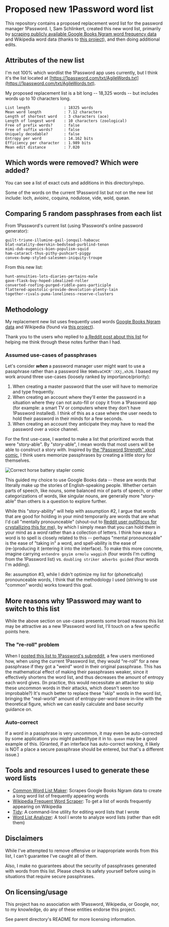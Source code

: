 # Proposed new 1Password word list

This repository contains a proposed replacement word list for the password manager 1Password. I, Sam Schlinkert, created this new word list, primarily by [scraping publicly available Google Books Ngram word frequency data](https://github.com/sts10/common_word_list_maker) and Wikipedia word data (thanks to [this project](https://github.com/IlyaSemenov/wikipedia-word-frequency/)), and then doing additional edits.

## Attributes of the new list

I'm not 100% which wordlist the 1Password app uses currently, but I think it's the list located at [https://1password.com/txt/AgileWords.txt](https://1password.com/txt/AgileWords.txt). 
<!-- there is [a wordlist in this public GitHub repository](https://github.com/1Password/spg/blob/master/testdata/agwordlist.txt). The list contains 18,325 words, ranging between 3 and 8 characters. (I've seen other versions of the list that are slightly shorter, like [this 18,176-word one](https://1password.com/txt/agwordlist.txt).) -->

My proposed replacement list is a bit long -- 18,325 words -- but includes words up to 10 characters long.

```text
List length               : 18325 words
Mean word length          : 7.12 characters
Length of shortest word   : 3 characters (ace)
Length of longest word    : 10 characters (zoological)
Free of prefix words?     : false
Free of suffix words?     : false
Uniquely decodable?       : false
Entropy per word          : 14.162 bits
Efficiency per character  : 1.989 bits
Mean edit distance        : 7.020
```

## Which words were removed? Which were added?

You can see a list of exact cuts and additions in this directory/repo.

Some of the words on the current 1Password list but not on the new list include: loch, avioinc, coquina, nodulose, vide, wold, quean.

## Comparing 5 random passphrases from each list

From 1Password's current list (using 1Password's online password generator):

```text
guilt-triune-illumine-gail-jonquil-habacuc
blat-natality-deerskin-bedstead-purblind-tenon
mimi-dub-eugenics-bien-populism-squid
ham-cataract-thus-pithy-pushcart-piggy
convex-bump-styled-salesmen-iniquity-troupe
```

From this new list:

```text
hunt-annuities-lots-diaries-pertains-male
gave-flask-buy-hoped-idealized-roller
converted-roofing-purged-riddle-pans-participle
flattered-apostolic-provide-devolution-plenty-lain
together-rivals-puma-loneliness-reserve-clusters
```

## Methodology

My replacement new list uses frequently used words [Google Books Ngram data](https://storage.googleapis.com/books/ngrams/books/datasetsv3.html) and Wikipedia (found via [this project](https://github.com/sts10/wla)). 

Thank you to the users who replied to [a Reddit post about this list](https://www.reddit.com/r/1Password/comments/ur4otq/proposed_new_word_list/) for helping me think through these notes further than I had.

### Assumed use-cases of passphrases

Let's consider _**when**_ a password manager user might want to use a passphrase rather than a password like `96W8vaCHCR':XXj,xhJ6`. I based my work around three use-cases (loosely ranked by importance/priority):

1. When creating a master password that the user will have to memorize and type frequently.
2. When creating an account where they'll enter the password in a situation where they can not auto-fill or copy it from a 1Password app (for example: a smart TV or computers where they don't have 1Password installed). I think of this as a case where the user needs to hold their password in their minds for a few seconds.
3. When creating an account they anticipate they may have to read the password over a voice channel.

For the first use-case, I wanted to make a list that prioritized words that were "story-able". By "story-able", I mean words that most users will be able to construct a story with. Inspired by [the "Password Strength" xkcd comic](https://xkcd.com/936/?correct=horse&battery=staple), I think users memorize passphrases by creating a little story for themselves.

![Correct horse battery stapler comic](https://imgs.xkcd.com/comics/password_strength.png)

This guided my choice to use Google Books data -- these are words that literally make up the stories of English-speaking people. Whether certain parts of speech, like nouns, some balanced mix of parts of speech, or other categorizations of words, like singular nouns, are generally more "story-able" than others is a question to explore further.

While this "story-ability" will help with assumption #2, I argue that words that are good for holding in your mind temporarily are words that are what I'd call "mentally pronounceable" (shout-out to [Reddit user out0focus for crystallizing this for me](https://www.reddit.com/r/1Password/comments/ur4otq/comment/i8x040c/?utm_source=reddit&utm_medium=web2x&context=3)), by which I simply mean that you can hold them in your mind as a _word_ rather than a collection of letters. I think how easy a word is to spell is closely related to this -- perhaps "mental pronounceable" is the ease of "taking in" a word, and spell-ability is the ease of (re-)producing it (entering it into the interface). To make this more concrete, imagine carrying `entendre goyim ormolu waggish` (four words I'm cutting from the 1Password list) vs. `doubling striker adverbs guided` (four words I'm adding).

Re: assumption #3, while I didn't optimize my list for (phonetically) pronounceable words, I think that the methodology I used (striving to use "common" words) works toward this goal.

## More reasons why 1Password may want to switch to this list

While the above section on use-cases presents some broad reasons this list may be attractive as a new 1Password word list, I'll touch on a few specific points here.

### The "re-roll" problem

When I [posted this list to 1Password's subreddit](https://www.reddit.com/r/1Password/comments/ur4otq/proposed_new_word_list/), a few users mentioned how, when using the current 1Password list, they would "re-roll" for a new passphrase if they got a "weird" word in their original passphrase. This has the mathematical effect of making their passphrases weaker, since it effectively shortens the word list, and thus decreases the amount of entropy each word gives. (In practice, this would necessitate an attacker to skip these uncommon words in their attacks, which doesn't seem too improbable?) It's much better to replace these "skip" words in the word list, bringing the "real-world" amount of entropy-per-word more in-line with the theoretical figure, which we can easily calculate and base security guidance on.

### Auto-correct

If a word in a passphrase is very uncommon, it may even be auto-corrected by some applications you might pasted/type it in to. `quean` may be a good example of this. (Granted, if an interface has auto-correct working, it likely is NOT a place a secure passphrase should be entered, but that's a different issue.)

## Tools and resources I used to generate these word lists

- [Common Word List Maker](https://github.com/sts10/common_word_list_maker): Scrapes Google Books Ngram data to create a long word list of frequently appearing words
- [Wikipedia Frequent Word Scraper](https://github.com/IlyaSemenov/wikipedia-word-frequency/): To get a list of words frequently appearing on Wikipedia
- [Tidy](https://github.com/sts10/tidy): A command-line utility for editing word lists that I wrote
- [Word List Analyzer](https://github.com/sts10/wla): A tool I wrote to analyze word lists (rather than edit them)

## Disclaimers

While I've attempted to remove offensive or inappropriate words from this list, I can't guarantee I've caught all of them.

Also, I make no guarantees about the security of passphrases generated with words from this list. Please check its safety yourself before using in situations that require secure passphrases.

## On licensing/usage

This project has no association with 1Password, Wikipedia, or Google, nor, to my knowledge, do any of these entities endorse this project.

See parent directory's README for more licensing information.

